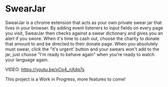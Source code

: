 # SwearJar

SwearJar is a chrome extension that acts as your own private swear jar that lives in your browser. 
By adding event listeners to input fields on every page you visit, SwearJar then checks against a swear dictionary and 
gives you an alert if you swore. When it's time to cash out, choose the charity to donate that amount to and be directed to their donate
page. When you absolutely must swear, click the "it's urgent' button and your swears won't add to the jar, just choose "I'm ready to
behave again" when you're ready to watch your language again. 

VIDEO: https://youtu.be/xCp4_nXdq7s

This project is a Work in Progress, more features to come!
